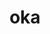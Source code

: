 ---
category: 3-letters
denotation: null
name: oka
reference_link: https://www.etymonline.com/word/oka
root_language: null
root_name: null
title: oka
type: free
word_sums:
- respelling: oka
  sum: 'Oka + '
---